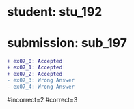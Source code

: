 # student: stu_192
# submission: sub_197

```diff
+ ex07_0: Accepted
+ ex07_1: Accepted
+ ex07_2: Accepted
- ex07_3: Wrong Answer
- ex07_4: Wrong Answer
```
#incorrect=2
#correct=3
